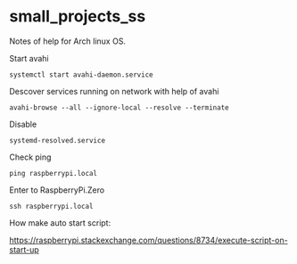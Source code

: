 # small_projects_ss

Notes of help for Arch linux OS.

Start avahi

	systemctl start avahi-daemon.service

Descover services running on network with help of avahi

	avahi-browse --all --ignore-local --resolve --terminate

Disable 

	systemd-resolved.service

Check ping

	ping raspberrypi.local

Enter to RaspberryPi.Zero

	ssh raspberrypi.local

How make auto start script:

https://raspberrypi.stackexchange.com/questions/8734/execute-script-on-start-up

